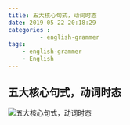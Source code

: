 ```yaml
---
title: 五大核心句式，动词时态
date: 2019-05-22 20:18:29
categories :
         - english-grammer
tags: 
    - english-grammer
    - English
---
```


## 五大核心句式，动词时态 

![五大核心句式，动词时态](https://user-gold-cdn.xitu.io/2019/5/27/16af7bbf3e907833?w=3057&h=2807&f=png&s=1389899)
